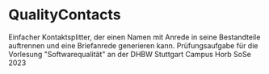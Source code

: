 # QualityContacts
Einfacher Kontaktsplitter, der einen Namen mit Anrede in seine Bestandteile auftrennen und eine Briefanrede generieren kann. Prüfungsaufgabe für die Vorlesung "Softwarequalität" an der DHBW Stuttgart Campus Horb SoSe 2023


